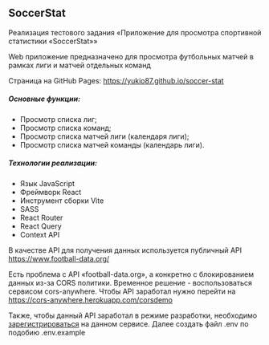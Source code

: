 ## SoccerStat

Реализация тестового задания «Приложение для просмотра спортивной статистики «SoccerStat»»

Web приложение предназначено для просмотра футбольных матчей в рамках лиги и матчей отдельных команд

Страница на GitHub Pages:
https://yukio87.github.io/soccer-stat

##### Основные функции:
- Просмотр списка лиг;
- Просмотр списка команд;
- Просмотр списка матчей лиги (календаря лиги);
- Просмотр списка матчей команды (календарь лиги).

##### Технологии реализации:
- Язык JavaScript
- Фреймворк React
- Инструмент сборки Vite
- SASS
- React Router
- React Query
- Context API

В качестве API для получения данных используется публичный API https://www.football-data.org/

Есть проблема с  API «football-data.org», а конкретно с блокированием данных из-за CORS политики. Временное решение - воспользоваться сервисом cors-anywhere. Чтобы API заработал нужно перейти на https://cors-anywhere.herokuapp.com/corsdemo

Также, чтобы данный API заработал в режиме разработки, необходимо [зарегистрироваться](https://www.football-data.org/client/register) на данном сервисе. Далее создать файл .env по подобию .env.example
